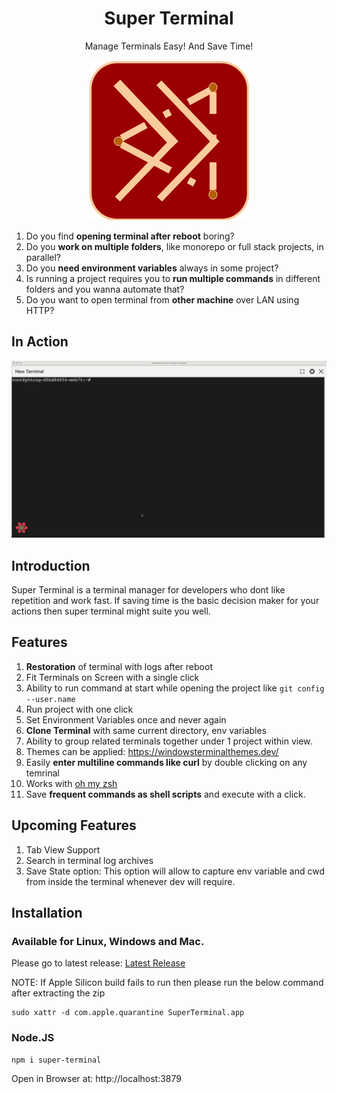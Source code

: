 <h1 align="center">Super Terminal</h1>
<p align="center">Manage Terminals Easy! And Save Time!</p>
<p align="center">
	<img src="icons/super-terminal.png" />
</p>

1. Do you find **opening terminal after reboot** boring?
2. Do you **work on multiple folders**, like monorepo or full stack projects, in parallel?
3. Do you **need environment variables** always in some project?
4. Is running a project requires you to **run multiple commands** in different folders and you wanna automate that?
5. Do you want to open terminal from **other machine** over LAN using HTTP?

## In Action

<img src="action.gif" />

## Introduction

Super Terminal is a terminal manager for developers who dont like repetition and work fast. If saving time is the basic decision maker for your actions then super terminal might suite you well.

## Features

1. **Restoration** of terminal with logs after reboot
2. Fit Terminals on Screen with a single click
3. Ability to run command at start while opening the project like `git config --user.name`
4. Run project with one click
5. Set Environment Variables once and never again
6. **Clone Terminal** with same current directory, env variables
7. Ability to group related terminals together under 1 project within view.
8. Themes can be applied: https://windowsterminalthemes.dev/
9. Easily **enter multiline commands like curl** by double clicking on any temrinal
10. Works with [oh my zsh](https://ohmyz.sh/)
11. Save **frequent commands as shell scripts** and execute with a click.

## Upcoming Features

1. Tab View Support
2. Search in terminal log archives
3. Save State option: This option will allow to capture env variable and cwd from inside the terminal whenever dev will require.

## Installation

### Available for Linux, Windows and Mac.

Please go to latest release: [Latest Release](https://github.com/bugwheels94/super-terminal/releases/latest)

NOTE: If Apple Silicon build fails to run then please run the below command after extracting the zip

```
sudo xattr -d com.apple.quarantine SuperTerminal.app
```

### Node.JS

    npm i super-terminal

Open in Browser at: http://localhost:3879
